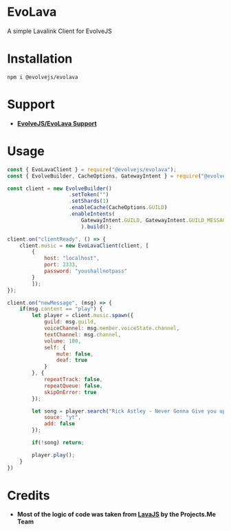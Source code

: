 # EvoLava
A simple Lavalink Client for EvolveJS


# Installation 

```shell
npm i @evolvejs/evolava
```

# Support
- **[EvolveJS/EvoLava Support](https://discord.gg/yzMr9RJ)**

# Usage
```js
const { EvoLavaClient } = require("@evolvejs/evolava");
const { EvolveBuilder, CacheOptions, GatewayIntent } = require("@evolvejs/evolvejs");

const client = new EvolveBuilder()
                    .setToken("")
                    .setShards(1)
                    .enableCache(CacheOptions.GUILD)
                    .enableIntents(
                        GatewayIntent.GUILD, GatewayIntent.GUILD_MESSAGES, GatewayIntent.VOICE_STATES
                        ).build();

client.on("clientReady", () => {
    client.music = new EvoLavaClient(client, [
        {
            host: "localhost",
            port: 2333,
            password: "youshallnotpass"
        }
        ]);
});

client.on("newMessage", (msg) => {
    if(msg.content == "play") {
        let player = client.music.spawn({
            guild: msg.guild,
            voiceChannel: msg.member.voiceState.channel,
            textChannel: msg.channel,
            volume: 100,
            self: {
                mute: false,
                deaf: true
            }
        }, {
            repeatTrack: false,
            repeatQueue: false,
            skipOnError: true
        });

        let song = player.search("Rick Astley - Never Gonna Give you up", msg.member, options: {
            souce: "yt",
            add: false
        });

        if(!song) return;

        player.play();
    }
})
```

# Credits

- **Most of the logic of code was taken from [LavaJS](https://github.com/Projects-Me/LavaJS) by the Projects.Me Team**
